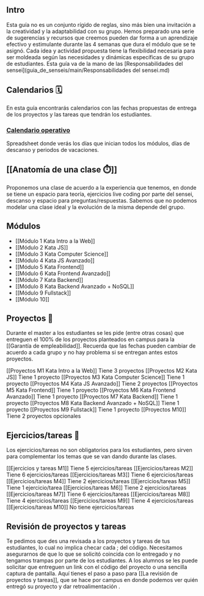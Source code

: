 ## Intro 
Esta guía no es un conjunto rígido de reglas, sino más bien una invitación a la creatividad y la adaptabilidad con su grupo. Hemos preparado una serie de sugerencias y recursos que creemos pueden dar forma a un aprendizaje efectivo y estimulante durante las 4 semanas que dura el módulo que se te asignó. Cada idea y actividad propuesta tiene la flexibilidad necesaria para ser moldeada según las necesidades y dinámicas específicas de su grupo de estudiantes. Esta guía va de la mano de las [Responsabilidades del sensei](guia_de_senseis/main/Responsabilidades del sensei.md)

## Calendarios 🗓️
En esta guía encontrarás calendarios con las fechas propuestas de entrega de los proyectos y las tareas que tendrán los estudiantes.
 ### [Calendario operativo](https://docs.google.com/spreadsheets/d/1Y1xmjy7IqYmHJHGcoDkhKBUcnff051IK4eTE5eK6bZU/edit#gid=1164278491)
 Spreadsheet donde verás los días que inician todos los módulos, días de descanso y periodos de vacaciones.
## [[Anatomía de una clase ⏱️]]
Proponemos una clase de acuerdo a la experiencia que tenemos, en donde se tiene un espacio para teoría, ejercicios live coding por parte del sensei, descanso y espacio para preguntas/respuestas.
Sabemos que no podemos modelar una clase ideal y la evolución de la misma depende del grupo.
## Módulos
- [[Módulo 1 Kata Intro a la Web]]
- [[Módulo 2 Kata JS]]
- [[Módulo 3 Kata Computer Science]]
- [[Módulo 4 Kata JS Avanzado]]
- [[Módulo 5 Kata Frontend]]
- [[Módulo 6 Kata Frontend Avanzado]]
- [[Módulo 7 Kata Backend]]
- [[Módulo 8 Kata Backend Avanzado + NoSQL]]
- [[Módulo 9 Fullstack]]
- [[Módulo 10]]
## Proyectos 🏁
Durante el master a los estudiantes se les pide (entre otras cosas) que entreguen el 100% de los proyectos planteados en campus para la [[Garantía de empleabilidad]]. 
Recuerda que las fechas pueden cambiar de acuerdo a cada grupo y no hay problema si se entregan antes estos proyectos.

[[Proyectos M1 Kata Intro a la Web]] Tiene 3 proyectos
[[Proyectos M2 Kata JS]] Tiene 1 proyecto
[[Proyectos M3 Kata Computer Science]] Tiene 1 proyecto
[[Proyectos M4 Kata JS Avanzado]] Tiene 2 proyectos
[[Proyectos M5 Kata Frontend]] Tiene 1 proyecto
[[Proyectos M6 Kata Frontend Avanzado]] Tiene 1 proyecto
[[Proyectos M7 Kata Backend]] Tiene 1 proyecto
[[Proyectos M8 Kata Backend Avanzado + NoSQL]] Tiene 1 proyecto
[[Proyectos M9 Fullstack]] Tiene 1 proyecto
[[Proyectos M10]] Tiene 2 proyectos opcionales
## Ejercicios/tareas 📝
Los ejercicios/tareas no son obligatorios para los estudiantes, pero sirven para complementar los temas que se van dando durante las clases.

[[Ejercicios y tareas M1]] Tiene 5 ejercicios/tareas
[[Ejercicios/tareas M2]] Tiene 6 ejercicios/tareas
[[Ejercicios/tareas M3]] Tiene 6 ejercicios/tareas
[[Ejercicios/tareas M4]] Tiene 2 ejercicios/tareas
[[Ejercicios/tareas M5]] Tiene 1 ejercicio/tarea
[[Ejercicios/tareas M6]] Tiene 2 ejercicios/tareas
[[Ejercicios/tareas M7]] Tiene 6 ejercicios/tareas
[[Ejercicios/tareas M8]] Tiene 4 ejercicios/tareas
[[Ejercicios/tareas M9]] Tiene 4 ejercicios/tareas
[[Ejercicios/tareas M10]] No tiene ejercicios/tareas


## Revisión de proyectos y tareas
Te pedimos que des una revisada a los proyectos y tareas de tus estudiantes, lo cual no implica checar cada ; del código. Necesitamos asegurarnos de que lo que se solicitó coincida con lo entregado y no tengamos trampas por parte de los estudiantes.
A los alumnos se les puede solicitar que entreguen un link con el código del proyecto o una sencilla captura de pantalla.
Aquí tienes el paso a paso para [[La revisión de proyectos y tareas]], que se hace por campus en donde podemos ver quién entregó su proyecto y dar retroalimentación . 
